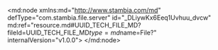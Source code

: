 <?xml version="1.0" encoding="UTF-8"?>
<md:node xmlns:md="http://www.stambia.com/md" defType="com.stambia.file.server" id="_DLiywKx6Eeq1Uvhuu_dvcw" md:ref="resource.md#UUID_TECH_FILE_MD?fileId=UUID_TECH_FILE_MD$type=md$name=File?" internalVersion="v1.0.0">
  <node defType="com.stambia.file.directory" id="_DLiywax6Eeq1Uvhuu_dvcw" name="Reference_Files_Folder">
    <attribute defType="com.stambia.file.directory.path" id="_DLiywqx6Eeq1Uvhuu_dvcw" value="%{env:workspace_loc}%/Training/Files_In/Reference_Files"/>
  </node>
  <node defType="com.stambia.file.directory" id="_DLjaOKx6Eeq1Uvhuu_dvcw" name="Send_mail_folder">
    <attribute defType="com.stambia.file.directory.path" id="_DLjaOax6Eeq1Uvhuu_dvcw" value="%{env:workspace_loc}%/Training/Files_Out/Mail"/>
  </node>
  <node defType="com.stambia.file.directory" id="_DLjaOqx6Eeq1Uvhuu_dvcw" name="Statistic_Report_Folder">
    <attribute defType="com.stambia.file.directory.path" id="_DLjaO6x6Eeq1Uvhuu_dvcw" value="%{env:workspace_loc}%/Training/Files_Out/Statistic_Report"/>
  </node>
  <node defType="com.stambia.file.directory" id="_DLjaPKx6Eeq1Uvhuu_dvcw" name="Files_In">
    <attribute defType="com.stambia.file.directory.path" id="_DLjaPax6Eeq1Uvhuu_dvcw" value="%{env:workspace_loc}%/Training/Files_In"/>
  </node>
  <node defType="com.stambia.file.directory" id="_DLjaPqx6Eeq1Uvhuu_dvcw" name="Files_Out">
    <attribute defType="com.stambia.file.directory.path" id="_DLjaP6x6Eeq1Uvhuu_dvcw" value="%{env:workspace_loc}%/Training/Files_Out"/>
  </node>
</md:node>